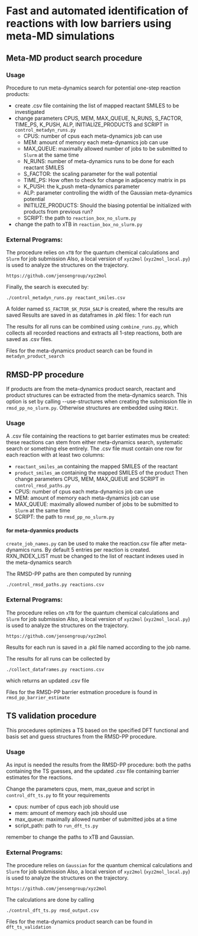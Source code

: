 # Fast and automated identification of reactions with low barriers using meta-MD simulations

## Meta-MD product search procedure

### Usage 
Procedure to run meta-dynamics search for potential one-step reaction products:
* create .csv file containing the list of mapped reactant SMILES to be investigated
* change parameters CPUS, MEM, MAX_QUEUE, N_RUNS, S_FACTOR, TIME_PS, K_PUSH, ALP, INITIALIZE_PRODUCTS and SCRIPT in ```control_metadyn_runs.py```
  * CPUS: number of cpus each meta-dynamics job can use
  * MEM: amount of memory each meta-dynamics job can use
  * MAX_QUEUE: maximally allowed number of jobs to be submitted to ```Slurm``` at the same time
  * N_RUNS: number of meta-dynamics runs to be done for each reactant SMILES
  * S_FACTOR: the scaling parameter for the wall potential
  * TIME_PS: How often to check for change in adjacency matrix in ps
  * K_PUSH: the k_push meta-dynamics parameter
  * ALP: parameter controlling the width of the Gaussian meta-dynamics potential
  * INITILIZE_PRODUCTS: Should the biasing potential be initialized with products from previous run? 
  * SCRIPT: the path to ```reaction_box_no_slurm.py```
* change the path to xTB in ```reaction_box_no_slurm.py```


### External Programs:
The procedure relies on ```xTB``` for the quantum chemical calculations and ```Slurm``` for job submission
Also, a local version of ```xyz2mol``` (```xyz2mol_local.py```) is used to analyze the structures on the trajectory.
```
https://github.com/jensengroup/xyz2mol
```


Finally, the search is executed by:
```
./control_metadyn_runs.py reactant_smiles.csv
```

A folder named ```$S_FACTOR_$K_PUSH_$ALP``` is created, where the results are saved
Results are saved in  as dataframes in .pkl files: 1 for each run

The results for all runs can be combined using ```combine_runs.py```, which collects all recorded reactions and extracts all 1-step reactions, 
both are saved as .csv files.

Files for the meta-dynamics product search can be found in ```metadyn_product_search```


## RMSD-PP procedure

If products are from the meta-dynamics product search, reactant and product structures can be extracted from the meta-dynamics
search. This option is set by calling --use-structures when creating the submission file in ```rmsd_pp_no_slurm.py```.
Otherwise structures are embedded using ```RDKit```. 

### Usage

A .csv file containing the reactions to get barrier estimates mus be created: these reactions can stem from either 
meta-dynamics search, systematic search or something else entirely.
The .csv file must contain one row for each reaction with at least two columns: 
* ```reactant_smiles_am``` containing the mapped SMILES of the reactant
* ```product_smiles_am``` containing the mapped SMILES of the product
Then change parameters CPUS, MEM, MAX_QUEUE and SCRIPT in ```control_rmsd_paths.py``` 
* CPUS: number of cpus each meta-dynamics job can use
* MEM: amount of memory each meta-dynamics job can use
* MAX_QUEUE: maximally allowed number of jobs to be submitted to ```Slurm``` at the same time
* SCRIPT: the path to ```rmsd_pp_no_slurm.py```

#### for meta-dyanmics products
```create_job_names.py``` can be used to make the reaction.csv file after meta-dynamics runs. 
By default 5 entries per reaction is created.
RXN_INDEX_LIST must be changed to the list of reactant indexes used in the meta-dynamics search


The RMSD-PP paths are then computed by running
```
./control_rmsd_paths.py reactions.csv
```

### External Programs:
The procedure relies on ```xTB``` for the quantum chemical calculations and ```Slurm``` for job submission
Also, a local version of ```xyz2mol``` (```xyz2mol_local.py```) is used to analyze the structures on the trajectory.
```
https://github.com/jensengroup/xyz2mol
```

Results for each run is saved in a .pkl file named according to the job name.

The results for all runs can be collected by 
```
./collect_dataframes.py reactions.csv
```
which returns an updated .csv file

Files for the RMSD-PP barrier estmation procedure is found in ```rmsd_pp_barrier_estimate``` 

## TS validation procedure
This procedures optimizes a TS based on the specified DFT functional and basis set and guess structures from the RMSD-PP procedure.

### Usage
As input is needed the results from the RMSD-PP procedure: both the paths containing the TS guesses, and the updated .csv file containing barrier estimates for the reactions. 

Change the parameters cpus, mem, max_queue and script in ```control_dft_ts.py``` to fit your requirements
* cpus: number of cpus each job should use
* mem: amount of memory each job should use
* max_queue: maximally allowed number of submitted jobs at a time
* script_path: path to ```run_dft_ts.py```

remember to change the paths to xTB and Gaussian.


### External Programs:
The procedure relies on ```Gaussian``` for the quantum chemical calculations and ```Slurm``` for job submission
Also, a local version of ```xyz2mol``` (```xyz2mol_local.py```) is used to analyze the structures on the trajectory.
```
https://github.com/jensengroup/xyz2mol
```

The calculations are done by calling
```
./control_dft_ts.py rmsd_output.csv
```

Files for the meta-dynamics product search can be found in ```dft_ts_validation```
